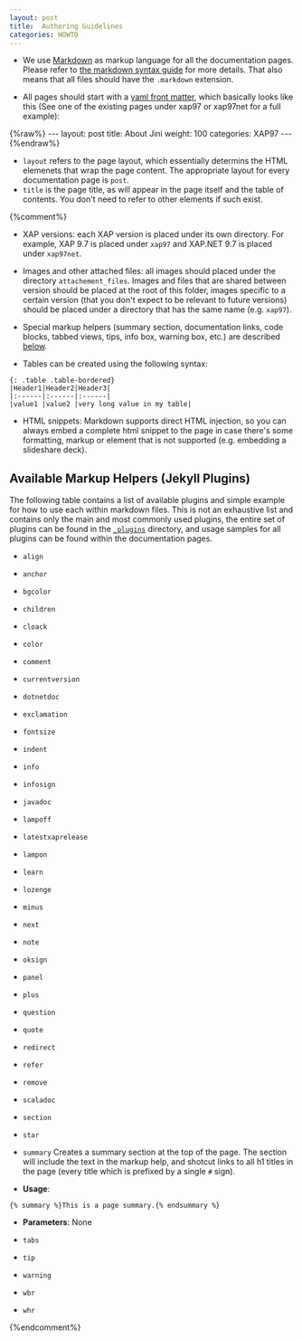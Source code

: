 ```yaml
---
layout: post
title:  Authoring Guidelines
categories: HOWTO
---
```



* We use [Markdown](http://daringfireball.net/projects/markdown) as markup language for all the documentation pages. Please refer to [the markdown syntax guide](http://daringfireball.net/projects/markdown/syntax) for more details. That also means that all files should have the `.markdown` extension.

* All pages should start with a [yaml front matter](http://jekyllrb.com/docs/frontmatter/), which basically looks like this (See one of the existing pages under xap97 or xap97net for a full example):

{%raw%}
\---
layout: post
title:  About Jini
weight: 100
categories: XAP97
\---
{%endraw%}

 * `layout` refers to the page layout, which essentially determins the HTML elemenets that wrap the page content. The appropriate layout for every documentation page is `post`.
 * `title` is the page title, as will appear in the page itself and the table of contents.
 You don't need to refer to other elements if such exist.


{%comment%}
* XAP versions: each XAP version is placed under its own directory. For example, XAP 9.7 is placed under `xap97` and XAP.NET 9.7 is placed under `xap97net`.

* Images and other attached files: all images should placed under the directory `attachement_files`. Images and files that are shared between version should be placed at the root of this folder, images specific to a certain version (that you don't expect to be relevant to future versions) should be placed under a directory that has the same name (e.g. `xap97`).

* Special markup helpers (summary section, documentation links, code blocks, tabbed views, tips, info box, warning box, etc.) are described [below](#available-markup-helpers-jekyll-plugins).

* Tables can be created using the following syntax:

```
{: .table .table-bordered}
|Header1|Header2|Header3|
|:------|:------|:------|
|value1 |value2 |very long value in my table|
```
* HTML snippets: Markdown supports direct HTML injection, so you can always embed a complete html snippet to the page in case there's some formatting, markup or element that is not supported (e.g. embedding a slideshare deck).

## Available Markup Helpers (Jekyll Plugins)

The following table contains a list of available plugins and simple example for how to use each within markdown files. This is not an exhaustive list and contains only the main and most commonly used plugins, the entire set of plugins can be found in the [`_plugins`](_plugins) directory, and usage samples for all plugins can be found within the documentation pages.

* `align`

* `anchor`

* `bgcolor`

* `children`

* `cloack`

* `color`

* `comment`

* `currentversion`

* `dotnetdoc`

* `exclamation`

* `fontsize`

* `indent`

* `info`

* `infosign`

* `javadoc`

* `lampoff`

* `latestxaprelease`

* `lampon`

* `learn`

* `lozenge`

* `minus`

* `next`

* `note`

* `oksign`

* `panel`

* `plus`

* `question`

* `quote`

* `redirect`

* `refer`

* `remove`

* `scaladoc`

* `section`

* `star`

* `summary`
Creates a summary section at the top of the page. The section will include the text in the markup help, and shotcut links to all h1 titles in the page (every title which is prefixed by a single `#` sign).

 * __Usage__:
```
{% summary %}This is a page summary.{% endsummary %}
```
 * __Parameters__: None

* `tabs`

* `tip`

* `warning`

* `wbr`

* `whr`

{%endcomment%}





